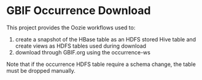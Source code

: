# GBIF Occurrence Download

This project provides the Oozie workflows used to:

1. create a snapshot of the HBase table as an HDFS stored Hive table and create views as HDFS tables used during download
2. download through GBIF.org using the occurrence-ws

Note that if the occurrence HDFS table require a schema change, the table must be dropped manually.
